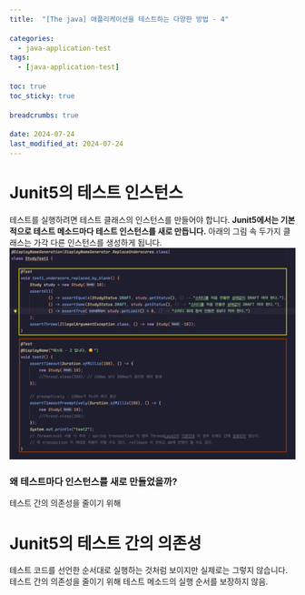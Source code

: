 ```yaml
---
title:  "[The java] 애플리케이션을 테스트하는 다양한 방법 - 4"

categories:
  - java-application-test
tags:
  - [java-application-test]

toc: true
toc_sticky: true

breadcrumbs: true

date: 2024-07-24
last_modified_at: 2024-07-24
---
```



# Junit5의 테스트 인스턴스 
테스트를 실행하려면 테스트 클래스의 인스턴스를 만들어야 합니다.
**Junit5에서는 기본적으로 테스트 메소드마다 테스트 인스턴스를 새로 만듭니다.**
아래의 그림 속 두가지 클래스는 가각 다른 인스턴스를 생성하게 됩니다.
![test-instance](test-instance.png)

### 왜 테스트마다 인스턴스를 새로 만들었을까?
테스트 간의 의존성을 줄이기 위해

# Junit5의 테스트 간의 의존성
테스트 코드를 선언한 순서대로 실행하는 것처럼 보이지만 실제로는 그렇지 않습니다.
테스트 간의 의존성을 줄이기 위해 테스트 메소드의 실행 순서를 보장하지 않음.


